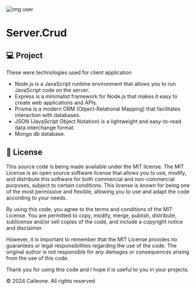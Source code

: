 <img src = "https://github.com/Carleone-Souza-Santos/Portf-lio/blob/master/src/assets/imgUserjob.png?raw=true" alt="img user"/>
<h1>Server.Crud</h1>
<h2>💻 Project</h2>

<p> These were technologies used for client application</p>

* Node.js is a JavaScript runtime environment that allows you to run JavaScript code on the server.
* Express is a minimalist framework for Node.js that makes it easy to create web applications and APIs.
* Prisma is a modern ORM (Object-Relational Mapping) that facilitates interaction with databases.
* JSON (JavaScript Object Notation) is a lightweight and easy-to-read data interchange format.
* Mongo db database. 



<h2>📝 License</h2>

This source code is being made available under the MIT license. The MIT License is an open source software license that allows you to use, modify, and distribute this software for both commercial and non-commercial purposes, subject to certain conditions. This license is known for being one of the most permissive and flexible, allowing you to use and adapt the code according to your needs.

By using this code, you agree to the terms and conditions of the MIT License. You are permitted to copy, modify, merge, publish, distribute, sublicense and/or sell copies of the code, and include a copyright notice and disclaimer.

However, it is important to remember that the MIT License provides no guarantees or legal responsibilities regarding the use of the code. The original author is not responsible for any damages or consequences arising from the use of this code.

Thank you for using this code and I hope it is useful to you in your projects.

   <p>© 2024 Calleone. All rights reserved</p>
